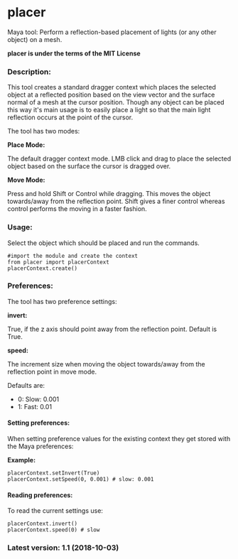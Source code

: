 # placer
Maya tool: Perform a reflection-based placement of lights (or any other object) on a mesh.

**placer is under the terms of the MIT License**

### Description:

This tool creates a standard dragger context which places the selected object at a reflected position based on the view vector and the surface normal of a mesh at the cursor position. Though any object can be placed this way it's main usage is to easily place a light so that the main light reflection occurs at the point of the cursor.

The tool has two modes:

**Place Mode:**

The default dragger context mode. LMB click and drag to place the selected object based on the surface the cursor is dragged over.


**Move Mode:**

Press and hold Shift or Control while dragging. This moves the object towards/away from the reflection point. Shift gives a finer control whereas control performs the moving in a faster fashion.

### Usage:

Select the object which should be placed and run the commands.

```
#import the module and create the context
from placer import placerContext
placerContext.create()
```

### Preferences:

The tool has two preference settings:

**invert:**

True, if the z axis should point away from the reflection point. Default is True.


**speed:**

The increment size when moving the object towards/away from the reflection point in move mode.

Defaults are:
- 0: Slow: 0.001
- 1: Fast: 0.01


#### Setting preferences:
When setting preference values for the existing context they get stored with the Maya preferences:

**Example:**

```
placerContext.setInvert(True)
placerContext.setSpeed(0, 0.001) # slow: 0.001
```


#### Reading preferences:
To read the current settings use:

```
placerContext.invert()
placerContext.speed(0) # slow
```


### Latest version: 1.1 (2018-10-03)
